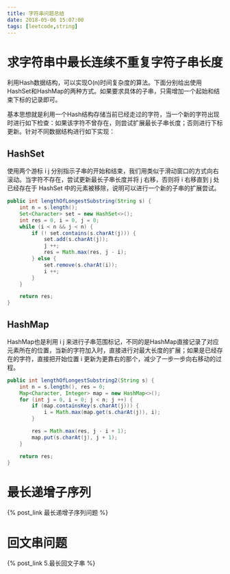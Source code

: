```yaml
---
title: 字符串问题总结
date: 2018-05-06 15:07:00
tags: [leetcode,string]
---
```


# 求字符串中最长连续不重复字符子串长度

利用Hash数据结构，可以实现O(n)时间复杂度的算法。下面分别给出使用HashSet和HashMap的两种方式。如果要求具体的子串，只需增加一个起始和结束下标的记录即可。

基本思想就是利用一个Hash结构存储当前已经走过的字符，当一个新的字符出现时进行如下检查：如果该字符不曾存在，则尝试扩展最长子串长度；否则进行下标更新。针对不同数据结构进行如下实现：

## HashSet

使用两个游标 i j 分别指示子串的开始和结束，我们用类似于滑动窗口的方式向右滚动。当字符不存在，尝试更新最长子串长度并将 j 右移，否则将 i 右移直到 j 处已经存在于 HashSet 中的元素被移除，说明可以进行一个新的子串的扩展尝试。

```java
public int lengthOfLongestSubstring(String s) {
    int n = s.length();
    Set<Character> set = new HashSet<>();
    int res = 0, i = 0, j = 0;
    while (i < n && j < n) {
        if (! set.contains(s.charAt(j))) {
            set.add(s.charAt(j));
            j ++;
            res = Math.max(res, j - i);
        } else {
            set.remove(s.charAt(i));
            i ++;
        }
    }

    return res;
}
```

## HashMap

HashMap也是利用 i j 来进行子串范围标记，不同的是HashMap直接记录了对应元素所在的位置，当新的字符加入时，直接进行对最大长度的扩展；如果是已经存在的字符，直接把开始位置 i 更新为更靠右的那个，减少了一步一步向右移动的过程。

```java
public int lengthOfLongestSubstring2(String s) {
    int n = s.length(), res = 0;
    Map<Character, Integer> map = new HashMap<>();
    for (int j = 0, i = 0; j < n; j ++) {
        if (map.containsKey(s.charAt(j))) {
            i = Math.max(map.get(s.charAt(j)), i);
        }

        res = Math.max(res, j - i + 1);
        map.put(s.charAt(j), j + 1);
    }

    return res;
}
```

# 最长递增子序列

{% post_link 最长递增子序列问题 %}

# 回文串问题

{% post_link 5.最长回文子串 %}

